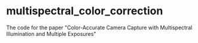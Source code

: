 # multispectral_color_correction
The code for the paper "Color-Accurate Camera Capture with Multispectral Illumination and Multiple Exposures"

